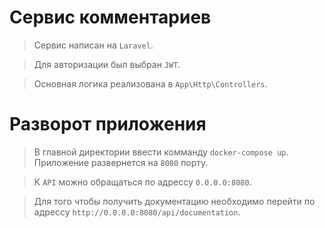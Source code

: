 # Сервис комментариев
> Сервис написан на `Laravel`. 

> Для авторизации был выбран `JWT`. 

> Основная логика реализована в `App\Http\Controllers`.

# Разворот приложения
> В главной директории ввести комманду `docker-compose up`. Приложение развернется на `8080` порту. 

> К `API` можно обращаться по адрессу `0.0.0.0:8080`. 

> Для того чтобы получить документацию необходимо перейти по адрессу `http://0.0.0.0:8080/api/documentation`.